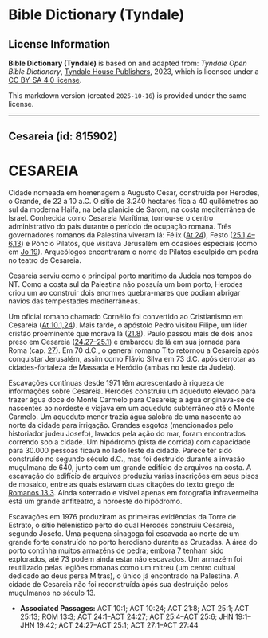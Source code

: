 # Bible Dictionary (Tyndale)

## License Information

**Bible Dictionary (Tyndale)** is based on and adapted from: _Tyndale Open Bible Dictionary_, [Tyndale House Publishers](https://tyndaleopenresources.com/), 2023, which is licensed under a [CC BY-SA 4.0 license](https://creativecommons.org/licenses/by-sa/4.0/legalcode.en).

This markdown version (created `2025-10-16`) is provided under the same license.



--------------------------------

## Cesareia (id: 815902)

CESAREIA
========

Cidade nomeada em homenagem a Augusto César, construída por Herodes, o Grande, de 22 a 10 a.C. O sítio de 3\.240 hectares fica a 40 quilômetros ao sul da moderna Haifa, na bela planície de Sarom, na costa mediterrânea de Israel. Conhecida como Cesareia Marítima, tornou\-se o centro administrativo do país durante o período de ocupação romana. Três governadores romanos da Palestina viveram lá: Félix ([At 24](https://ref.ly/Acts24:1-Acts24:27)), Festo ([25\.1,4–6,13](https://ref.ly/Acts25:1,Acts25:4-Acts25:6,Acts25:13)) e Pôncio Pilatos, que visitava Jerusalém em ocasiões especiais (como em [Jo 19](https://ref.ly/John19:1-John19:42)). Arqueólogos encontraram o nome de Pilatos esculpido em pedra no teatro de Cesareia.

Cesareia serviu como o principal porto marítimo da Judeia nos tempos do NT. Como a costa sul da Palestina não possuía um bom porto, Herodes criou um ao construir dois enormes quebra\-mares que podiam abrigar navios das tempestades mediterrâneas.

Um oficial romano chamado Cornélio foi convertido ao Cristianismo em Cesareia ([At 10\.1,24](https://ref.ly/Acts10:1,Acts10:24)). Mais tarde, o apóstolo Pedro visitou Filipe, um líder cristão proeminente que morava lá ([21\.8](https://ref.ly/Acts21:8)). Paulo passou mais de dois anos preso em Cesareia ([24\.27–25\.1](https://ref.ly/Acts24:27-Acts25:1)) e embarcou de lá em sua jornada para Roma (cap. [27](https://ref.ly/Acts27:1-Acts27:44)). Em 70 d.C., o general romano Tito retornou a Cesareia após conquistar Jerusalém, assim como Flávio Silva em 73 d.C. após derrotar as cidades\-fortaleza de Massada e Heródio (ambas no leste da Judeia).

Escavações contínuas desde 1971 têm acrescentado à riqueza de informações sobre Cesareia. Herodes construiu um aqueduto elevado para trazer água doce do Monte Carmelo para Cesareia; a água originava\-se de nascentes ao nordeste e viajava em um aqueduto subterrâneo até o Monte Carmelo. Um aqueduto menor trazia água salobra de uma nascente ao norte da cidade para irrigação. Grandes esgotos (mencionados pelo historiador judeu Josefo), lavados pela ação do mar, foram encontrados correndo sob a cidade. Um hipódromo (pista de corrida) com capacidade para 30\.000 pessoas ficava no lado leste da cidade. Parece ter sido construído no segundo século d.C., mas foi destruído durante a invasão muçulmana de 640, junto com um grande edifício de arquivos na costa. A escavação do edifício de arquivos produziu várias inscrições em seus pisos de mosaico, entre as quais estavam duas citações do texto grego de [Romanos 13\.3](https://ref.ly/Rom13:3). Ainda soterrado e visível apenas em fotografia infravermelha está um grande anfiteatro, a noroeste do hipódromo.

Escavações em 1976 produziram as primeiras evidências da Torre de Estrato, o sítio helenístico perto do qual Herodes construiu Cesareia, segundo Josefo. Uma pequena sinagoga foi escavada ao norte de um grande forte construído no porto herodiano durante as Cruzadas. A área do porto continha muitos armazéns de pedra; embora 7 tenham sido explorados, até 73 podem ainda estar não escavados. Um armazém foi reutilizado pelas legiões romanas como um mitreu (um centro cultual dedicado ao deus persa Mitras), o único já encontrado na Palestina. A cidade de Cesareia não foi reconstruída após sua destruição pelos muçulmanos no século 13\.

* **Associated Passages:** ACT 10:1; ACT 10:24; ACT 21:8; ACT 25:1; ACT 25:13; ROM 13:3; ACT 24:1–ACT 24:27; ACT 25:4–ACT 25:6; JHN 19:1–JHN 19:42; ACT 24:27–ACT 25:1; ACT 27:1–ACT 27:44

